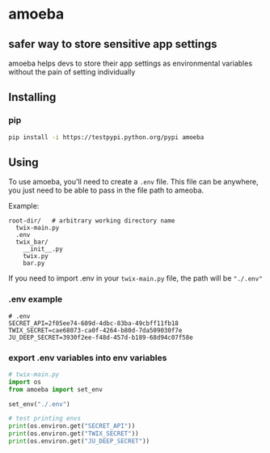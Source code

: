 # amoeba

## safer way to store sensitive app settings

amoeba helps devs to store their app settings as environmental variables without the pain of setting individually

## Installing
### pip
```bash
pip install -i https://testpypi.python.org/pypi amoeba
```

## Using
To use amoeba, you'll need to create a `.env` file. This file can be anywhere, you just need to be able to pass in the file path to ameoba.

Example:
```
root-dir/   # arbitrary working directory name
  twix-main.py
  .env
  twix_bar/
    __init__.py
    twix.py
    bar.py
```

If you need to import .env in your `twix-main.py` file, the path will be `"./.env"`

### .env example
```
# .env
SECRET_API=2f05ee74-609d-4dbc-83ba-49cbff11fb18
TWIX_SECRET=cae68073-ca0f-4264-b80d-7da509030f7e
JU_DEEP_SECRET=3930f2ee-f48d-457d-b189-68d94c07f58e
```

### export .env variables into env variables
```python
# twix-main.py
import os
from amoeba import set_env

set_env("./.env")

# test printing envs
print(os.environ.get("SECRET_API"))
print(os.environ.get("TWIX_SECRET"))
print(os.environ.get("JU_DEEP_SECRET"))

